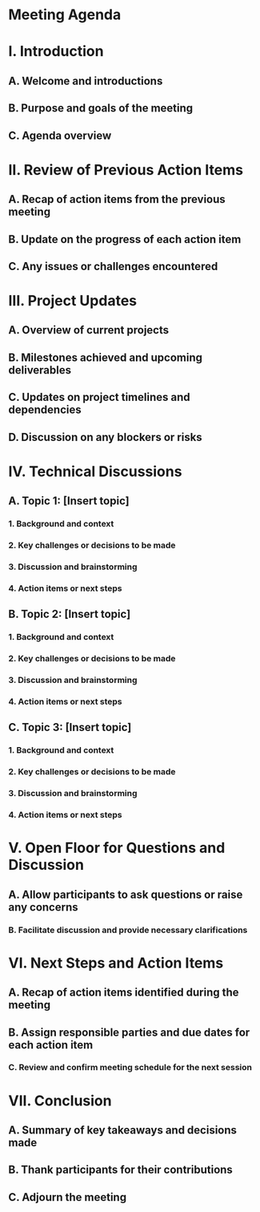 # Meeting Agenda 

# I. Introduction 
## A. Welcome and introductions 
## B. Purpose and goals of the meeting 
## C. Agenda overview

# II. Review of Previous Action Items 
## A. Recap of action items from the previous meeting 
## B. Update on the progress of each action item 
## C. Any issues or challenges encountered

# III. Project Updates 
## A. Overview of current projects 
## B. Milestones achieved and upcoming deliverables 
## C. Updates on project timelines and dependencies 
## D. Discussion on any blockers or risks


# IV. Technical Discussions
## A. Topic 1: [Insert topic] 
### 1. Background and context 
### 2. Key challenges or decisions to be made 
### 3. Discussion and brainstorming 
### 4. Action items or next steps

## B. Topic 2: [Insert topic] 
### 1. Background and context 
### 2. Key challenges or decisions to be made 
### 3. Discussion and brainstorming 
### 4. Action items or next steps

## C. Topic 3: [Insert topic] 
### 1. Background and context
### 2. Key challenges or decisions to be made
### 3. Discussion and brainstorming 
### 4. Action items or next steps

# V. Open Floor for Questions and Discussion 
## A. Allow participants to ask questions or raise any concerns 
### B. Facilitate discussion and provide necessary clarifications

# VI. Next Steps and Action Items 
## A. Recap of action items identified during the meeting 
## B. Assign responsible parties and due dates for each action item 
### C. Review and confirm meeting schedule for the next session

# VII. Conclusion 
## A. Summary of key takeaways and decisions made 
## B. Thank participants for their contributions 
## C. Adjourn the meeting